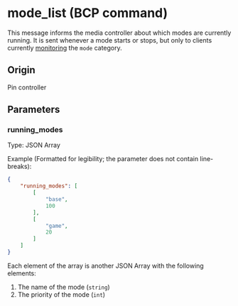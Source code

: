 # mode_list (BCP command)
This message informs the media controller about which modes are currently running. It is sent whenever a mode starts or stops, but only to clients currently [monitoring](monitor_start.md) the `mode` category.

## Origin
Pin controller


## Parameters
### running_modes
Type: JSON Array

Example (Formatted for legibility; the parameter does not contain line-breaks):
``` json
{
    "running_modes": [
        [
            "base",
            100
        ],
        [
            "game",
            20
        ]
    ]
}
```

Each element of the array is another JSON Array with the following elements:

1. The name of the mode (`string`)
2. The priority of the mode (`int`)
